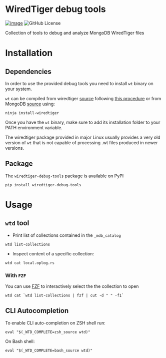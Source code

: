 # WiredTiger debug tools
[![image](https://img.shields.io/pypi/v/wiredtiger-debug-tools.svg)](https://pypi.org/project/wiredtiger-debug-tools/)
![GitHub License](https://img.shields.io/github/license/toto-dev/wiredtiger-debug-tools?color=blue)

Collection  of tools to debug and analyze MongoDB WiredTiger files

# Installation
## Dependencies
In order to use the provided debug tools you need to install `wt` binary on your system.

`wt` can be compiled from wiredtiger [source](https://source.wiredtiger.com/) following [this procedure](https://source.wiredtiger.com/develop/build-posix.html) or from MongoDB [source](https://github.com/mongodb/mongo) using:
```
ninja install-wiredtiger
```
Once you have the `wt` binary, make sure to add its installation folder to your PATH environment variable.


The wiredtiger package provided in major Linux usually provides a very old version of `wt` that is not capable of processing .wt files produced in newer versions.

## Package
The `wiredtiger-debug-tools` package is available on PyPI
```
pip install wiredtiger-debug-tools
```
# Usage
## `wtd` tool

- Print list of collections contained in the `_mdb_catalog`
```
wtd list-collections
```
- Inspect content of a specific collection:
```
wtd cat local.oplog.rs
```

### With `FZF`
You can use [FZF](https://github.com/junegunn/fzf) to interactively select the the collection to open
```
wtd cat `wtd list-collections | fzf | cut -d " " -f1`
```

## CLI Autocompletion
To enable CLI auto-completion on ZSH shell run:
```
eval "$(_WTD_COMPLETE=zsh_source wtd)"
```
On Bash shell:
```
eval "$(_WTD_COMPLETE=bash_source wtd)"
```
